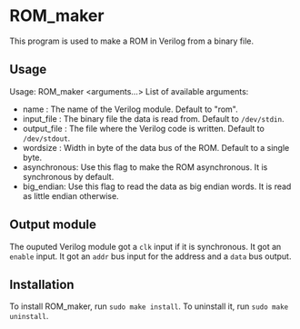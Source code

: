 # ROM\_maker
This program is used to make a ROM in Verilog from a binary file.

## Usage
Usage: ROM\_maker <arguments...>
List of available arguments:
- name <name>: The name of the Verilog module. Default to "rom".
- input\_file <file>: The binary file the data is read from. Default to `/dev/stdin`.
- output\_file <file>: The file where the Verilog code is written. Default to `/dev/stdout`.
- wordsize <size>: Width in byte of the data bus of the ROM. Default to a single byte.
- asynchronous: Use this flag to make the ROM asynchronous. It is synchronous by default.
- big\_endian: Use this flag to read the data as big endian words. It is read as little endian otherwise.

## Output module
The ouputed Verilog module got a `clk` input if it is synchronous. It got an `enable` input. It got an `addr` bus input for the address and a `data` bus output.

## Installation
To install ROM\_maker, run `sudo make install`.
To uninstall it, run `sudo make uninstall`.

